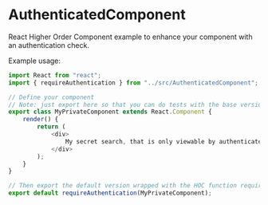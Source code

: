 # AuthenticatedComponent
React Higher Order Component example to enhance your component with an authentication check.


Example usage:

```js
import React from "react";
import { requireAuthentication } from "../src/AuthenticatedComponent";

// Define your component
// Note: just export here so that you can do tests with the base version of this component
export class MyPrivateComponent extends React.Component {
    render() {
        return (
            <div>
                My secret search, that is only viewable by authenticated users.
            </div>
        );
    }
}

// Then export the default version wrapped with the HOC function requireAuthentication
export default requireAuthentication(MyPrivateComponent);
```
